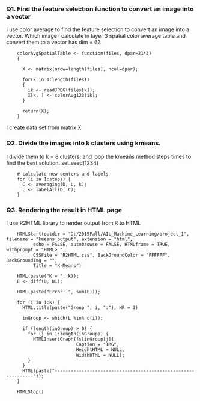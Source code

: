 ### Q1. Find the feature selection function to convert an image into a vector

 I use color average to find the feature selection to convert an image into a vector.
 Which image I calculate in layer 3 spatial color average table and convert them to a vector has dim = 63
```{r}
	colorAvgSpatialTable <- function(files, dpar=21*3)
	{
	  
	  X <- matrix(nrow=length(files), ncol=dpar);
	  
	  for(k in 1:length(files))
	  { 
		ik <- readJPEG(files[k]);
		X[k, ] <- colorAvg123(ik);
	  }
	  
	  return(X);
	}
```
	
 I create data set from matrix X
 
### Q2. Divide the images into k clusters using kmeans.
 I divide them to k = 8 clusters, and loop the kmeans method steps times to find the best solution.
 set.seed(1234)
```{r}
	# calculate new centers and labels
	for (i in 1:steps) {
	  C <- averaging(D, L, k);
	  L <- labelAll(D, C);
	}
```
 
### Q3. Rendering the result in HTML page
 I use R2HTML library to render output from R to HTML
```{r}
	HTMLStart(outdir = "D:/2015Fall/AIL_Machine_Learning/project_1", filename = "kmeans_output", extension = "html",
          echo = FALSE, autobrowse = FALSE, HTMLframe = TRUE, withprompt = "HTML> ",
          CSSFile = "R2HTML.css", BackGroundColor = "FFFFFF", BackGroundImg = "",
          Title = "K-Means")

	HTML(paste("K = ", k));
	E <- diff(D, D1);

	HTML(paste("Error: ", sum(E)));

	for (i in 1:k) {
	  HTML.title(paste("Group ", i, ":"), HR = 3)
	  
	  inGroup <- which(L %in% c(i));
	  
	  if (length(inGroup) > 0) {
		for (j in 1:length(inGroup)) {
		  HTMLInsertGraph(fs[inGroup[j]],
						  Caption = "IMG",
						  HeightHTML = NULL,
						  WidthHTML = NULL);
		}
	  }
	  HTML(paste("--------------------------------------------------------------"));
	}

	HTMLStop()
```